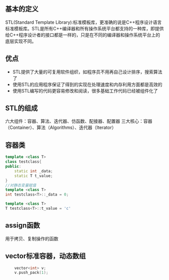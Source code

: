 ## 基本的定义  
STL(Standard Template Library):标准模板库，更准确的说是C++程序设计语言标准模板库。STL是所有C++编译器和所有操作系统平台都支持的一种库，即提供给C++程序设计者的接口都是一样的，只是在不同的编译器和操作系统平台上的底层实现不同。  


## 优点 
- STL提供了大量的可复用软件组织，如程序员不用再自己设计排序，搜索算法了 
- 使用STL的应用程序保证了得到的实现在处理速度和内存利用方面都是高效的  
- 使用STL编写的代码更容易修改和阅读，很多基础工作代码已经被组件化了  


## STL的组成
六大组件：容器、算法、迭代器、仿函数、配接器、配置器 
三大核心：容器（Container）、算法（Algorithms）、迭代器（Iterator）


## 容器类  
```c++
template <class T>
class testclass{
public:
    static int _data;
    static T t_value;
}
//对静态变量赋值
template <class T>
int testclass<T>::_data = 0;

template <class T>
T testclass<T>::t_value = 'c'


```

## assign函数  
用于拷贝、复制操作的函数

## vector标准容器，动态数组  
```c++
    vector<int> v;
    v.push_pack(1);

```